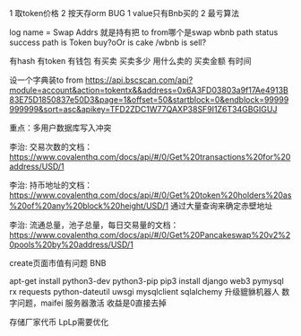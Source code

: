 1 取token价格
2 按天存orm
BUG
1 value只有Bnb买的
2 最亏算法

log
name = Swap
Addrs 就是持有把
to from哪个是swap
wbnb
path
status success path is Token buy?oOr is cake /wbnb is sell?

有hash 有token 有钱包 有买卖 买卖多少 用什么卖的 买卖金额 有时间

设一个字典装to from
https://api.bscscan.com/api?module=account&action=tokentx&&address=0x6A3FD03803a9f17Ae4913B83E75D1850837e50D3&page=1&offset=50&startblock=0&endblock=99999999999&sort=asc&apikey=TFD2ZDC1W77QAXP38SF9I1Z6T34GBGIGUJ


重点：多用户数据库写入冲突


李治:
交易次数的文档：https://www.covalenthq.com/docs/api/#/0/Get%20transactions%20for%20address/USD/1

李治:
持币地址的文档： https://www.covalenthq.com/docs/api/#/0/Get%20token%20holders%20as%20of%20any%20block%20height/USD/1
通过大量查询来确定赤壁地址



李治:
流通总量，池子总量，每日交易量的文档：https://www.covalenthq.com/docs/api/#/0/Get%20Pancakeswap%20v2%20pools%20by%20address/USD/1


create页面市值有问题
BNB

apt-get install python3-dev python3-pip
pip3 install django web3 pymysql rx requests python-dateutil uwsgi mysqlclient sqlalchemy
升级貔貅机器人
数字问题，maifei
服务器激活
收益是0直接去掉


存储厂家代币
LpLp需要优化